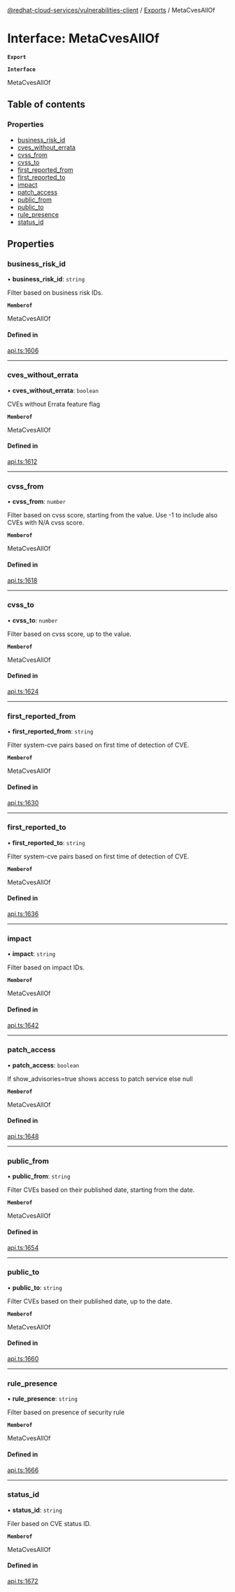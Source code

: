 [@redhat-cloud-services/vulnerabilities-client](../README.md) / [Exports](../modules.md) / MetaCvesAllOf

# Interface: MetaCvesAllOf

**`Export`**

**`Interface`**

MetaCvesAllOf

## Table of contents

### Properties

- [business\_risk\_id](MetaCvesAllOf.md#business_risk_id)
- [cves\_without\_errata](MetaCvesAllOf.md#cves_without_errata)
- [cvss\_from](MetaCvesAllOf.md#cvss_from)
- [cvss\_to](MetaCvesAllOf.md#cvss_to)
- [first\_reported\_from](MetaCvesAllOf.md#first_reported_from)
- [first\_reported\_to](MetaCvesAllOf.md#first_reported_to)
- [impact](MetaCvesAllOf.md#impact)
- [patch\_access](MetaCvesAllOf.md#patch_access)
- [public\_from](MetaCvesAllOf.md#public_from)
- [public\_to](MetaCvesAllOf.md#public_to)
- [rule\_presence](MetaCvesAllOf.md#rule_presence)
- [status\_id](MetaCvesAllOf.md#status_id)

## Properties

### business\_risk\_id

• **business\_risk\_id**: `string`

Filter based on business risk IDs.

**`Memberof`**

MetaCvesAllOf

#### Defined in

[api.ts:1606](https://github.com/RedHatInsights/javascript-clients/blob/master/packages/vulnerabilities/git-api/api.ts#L1606)

___

### cves\_without\_errata

• **cves\_without\_errata**: `boolean`

CVEs without Errata feature flag

**`Memberof`**

MetaCvesAllOf

#### Defined in

[api.ts:1612](https://github.com/RedHatInsights/javascript-clients/blob/master/packages/vulnerabilities/git-api/api.ts#L1612)

___

### cvss\_from

• **cvss\_from**: `number`

Filter based on cvss score, starting from the value. Use -1 to include also CVEs with N/A cvss score.

**`Memberof`**

MetaCvesAllOf

#### Defined in

[api.ts:1618](https://github.com/RedHatInsights/javascript-clients/blob/master/packages/vulnerabilities/git-api/api.ts#L1618)

___

### cvss\_to

• **cvss\_to**: `number`

Filter based on cvss score, up to the value.

**`Memberof`**

MetaCvesAllOf

#### Defined in

[api.ts:1624](https://github.com/RedHatInsights/javascript-clients/blob/master/packages/vulnerabilities/git-api/api.ts#L1624)

___

### first\_reported\_from

• **first\_reported\_from**: `string`

Filter system-cve pairs based on first time of detection of CVE.

**`Memberof`**

MetaCvesAllOf

#### Defined in

[api.ts:1630](https://github.com/RedHatInsights/javascript-clients/blob/master/packages/vulnerabilities/git-api/api.ts#L1630)

___

### first\_reported\_to

• **first\_reported\_to**: `string`

Filter system-cve pairs based on first time of detection of CVE.

**`Memberof`**

MetaCvesAllOf

#### Defined in

[api.ts:1636](https://github.com/RedHatInsights/javascript-clients/blob/master/packages/vulnerabilities/git-api/api.ts#L1636)

___

### impact

• **impact**: `string`

Filter based on impact IDs.

**`Memberof`**

MetaCvesAllOf

#### Defined in

[api.ts:1642](https://github.com/RedHatInsights/javascript-clients/blob/master/packages/vulnerabilities/git-api/api.ts#L1642)

___

### patch\_access

• **patch\_access**: `boolean`

If show_advisories=true shows access to patch service else null

**`Memberof`**

MetaCvesAllOf

#### Defined in

[api.ts:1648](https://github.com/RedHatInsights/javascript-clients/blob/master/packages/vulnerabilities/git-api/api.ts#L1648)

___

### public\_from

• **public\_from**: `string`

Filter CVEs based on their published date, starting from the date.

**`Memberof`**

MetaCvesAllOf

#### Defined in

[api.ts:1654](https://github.com/RedHatInsights/javascript-clients/blob/master/packages/vulnerabilities/git-api/api.ts#L1654)

___

### public\_to

• **public\_to**: `string`

Filter CVEs based on their published date, up to the date.

**`Memberof`**

MetaCvesAllOf

#### Defined in

[api.ts:1660](https://github.com/RedHatInsights/javascript-clients/blob/master/packages/vulnerabilities/git-api/api.ts#L1660)

___

### rule\_presence

• **rule\_presence**: `string`

Filter based on presence of security rule

**`Memberof`**

MetaCvesAllOf

#### Defined in

[api.ts:1666](https://github.com/RedHatInsights/javascript-clients/blob/master/packages/vulnerabilities/git-api/api.ts#L1666)

___

### status\_id

• **status\_id**: `string`

Filer based on CVE status ID.

**`Memberof`**

MetaCvesAllOf

#### Defined in

[api.ts:1672](https://github.com/RedHatInsights/javascript-clients/blob/master/packages/vulnerabilities/git-api/api.ts#L1672)
